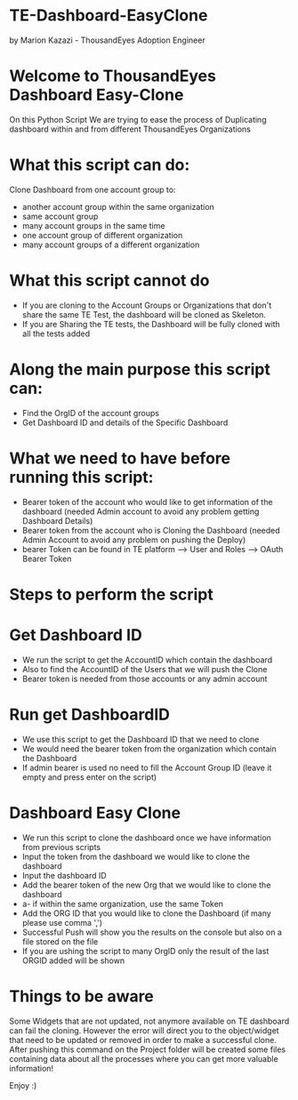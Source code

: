 # TE-Dashboard-EasyClone
by Marion Kazazi - ThousandEyes Adoption Engineer 

# Welcome to ThousandEyes Dashboard Easy-Clone 

On this Python Script We are trying to ease the process of Duplicating dashboard within and from different ThousandEyes Organizations 

# What this script can do:

Clone Dashboard from one account group to:
- another account group within the same organization 
- same account group 
- many account groups in the same time 
- one account group of different organization
- many account groups of a different organization 

# What this script cannot do
- If you are cloning to the Account Groups or Organizations that don't share the same TE Test, the dashboard will be cloned as Skeleton. 
- If you are Sharing the TE tests, the Dashboard will be fully cloned with all the tests added

# Along the main purpose this script can: 
- Find the OrgID of the account groups 
- Get Dashboard ID and details of the Specific Dashboard 

# What we need to have before running this script:
- Bearer token of the account who would like to get information of the dashboard (needed Admin account to avoid any problem getting Dashboard Details)
- Bearer token from the account who is Cloning the Dashboard (needed Admin Account to avoid any problem on pushing the Deploy)
- bearer Token can be found in TE platform --> User and Roles --> OAuth Bearer Token

# Steps to perform the script 

# Get Dashboard ID 
-  We run the script to get the AccountID which contain the dashboard 
-  Also to find the AccountID of the Users that we will push the Clone 
-  Bearer token is needed from those accounts or any admin account 

# Run get DashboardID
- We use this script to get the Dashboard ID that we need to clone 
- We would need the bearer token from the organization which contain the Dashboard
- If admin bearer is used no need to fill the Account Group ID (leave it empty and press enter on the script)

# Dashboard Easy Clone 
- We run this script to clone the dashboard once we have information from previous scripts 
- Input the token from the dashboard we would like to clone the dashboard 
- Input the dashboard ID 
- Add the bearer token of the new Org that we would like to clone the dashboard 
-  a- if within the same organization, use the same Token 
- Add the ORG ID that you would like to clone the Dashboard (if many please use comma ',')
- Successful Push will show you the results on the console but also on a file stored on the file 
- If you are ushing the script to many OrgID only the result of the last ORGID added will be shown 

# Things to be aware
Some Widgets that are not updated, not anymore available on TE dashboard can fail the cloning. However the error will direct you to the object/widget that need to be updated or removed in order to make a successful clone.
After pushing this command on the Project folder will be created some files containing data about all the processes where you can get more valuable information!

Enjoy :) 


